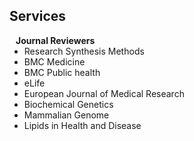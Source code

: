 ## Services

<h4 style="margin:0 10px 0;">Journal Reviewers</h4>

<ul style="margin:0 0 20px;">
  <li>Research Synthesis Methods</li>
  <li>BMC Medicine</li>
  <li>BMC Public health</li>
  <li>eLife</li>
  <li>European Journal of Medical Research</li>
  <li>Biochemical Genetics</li>
  <li>Mammalian Genome</li>
  <li>Lipids in Health and Disease</li>
</ul>
